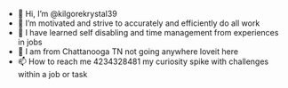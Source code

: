 - 👋 Hi, I’m @kilgorekrystal39
- 👀 I’m motivated and strive to accurately and efficiently do all work
- 🌱 I have learned self disabling and time management from experiences in jobs
- 💞️ I am from Chattanooga TN not going anywhere loveit here 
- 📫 How to reach me 4234328481 my curiosity spike with challenges within a job or task

<!---
kilgorekrystal39/kilgorekrystal39 is a ✨ special ✨ repository because its `README.md` (this file) appears on your GitHub profile.
You can click the Preview link to take a look at your changes.
--->
